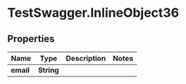 # TestSwagger.InlineObject36

## Properties

Name | Type | Description | Notes
------------ | ------------- | ------------- | -------------
**email** | **String** |  | 


